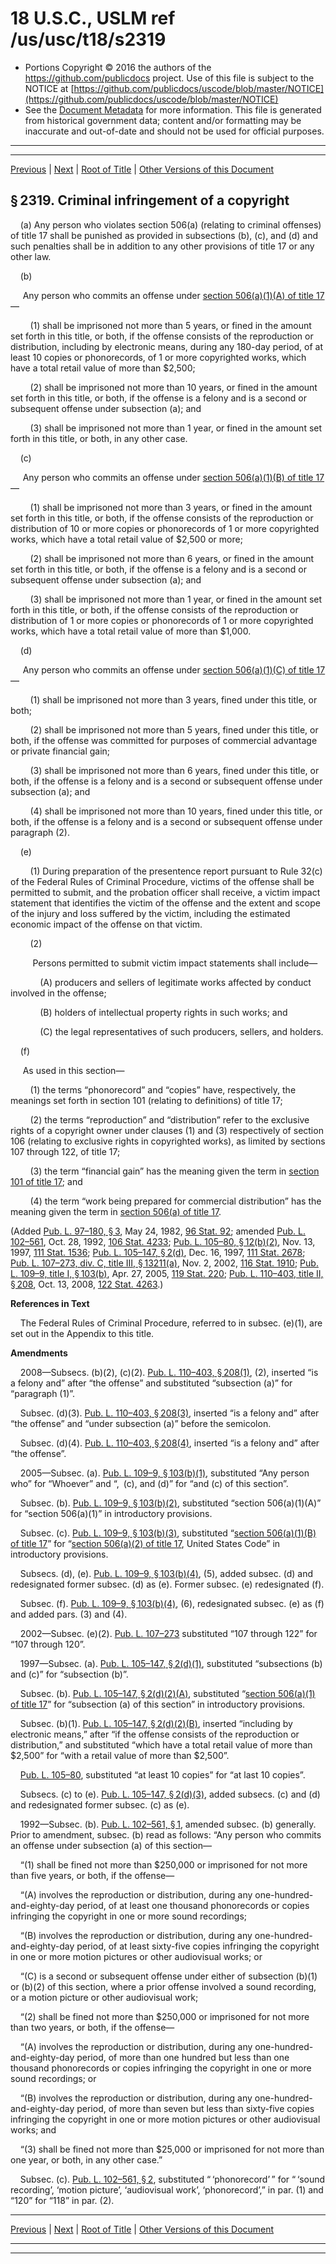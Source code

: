 ---
---

# 18 U.S.C., USLM ref /us/usc/t18/s2319

* Portions Copyright © 2016 the authors of the https://github.com/publicdocs project.
  Use of this file is subject to the NOTICE at [https://github.com/publicdocs/uscode/blob/master/NOTICE](https://github.com/publicdocs/uscode/blob/master/NOTICE)
* See the [Document Metadata](././../../../../..//README.md) for more information.
  This file is generated from historical government data; content and/or formatting may be inaccurate and out-of-date and should not be used for official purposes.

----------
----------

[Previous](./../../../../..//us/usc/t18/ptI/ch113/m__us_usc_t18_s2318.md) | [Next](./../../../../..//us/usc/t18/ptI/ch113/m__us_usc_t18_s2319A.md) | [Root of Title](./../../../../../) | [Other Versions of this Document](https://publicdocs.github.io/go/links?ns=uslm&ref=%2Fus%2Fusc%2Ft18%2Fs2319)

## § 2319. Criminal infringement of a copyright

    (a) Any person who violates section 506(a) (relating to criminal offenses) of title 17 shall be punished as provided in subsections (b), (c), and (d) and such penalties shall be in addition to any other provisions of title 17 or any other law.

    (b)

     Any person who commits an offense under [section 506(a)(1)(A) of title 17][/us/usc/t17/s506/a/1/A]—

        (1) shall be imprisoned not more than 5 years, or fined in the amount set forth in this title, or both, if the offense consists of the reproduction or distribution, including by electronic means, during any 180-day period, of at least 10 copies or phonorecords, of 1 or more copyrighted works, which have a total retail value of more than $2,500;

        (2) shall be imprisoned not more than 10 years, or fined in the amount set forth in this title, or both, if the offense is a felony and is a second or subsequent offense under subsection (a); and

        (3) shall be imprisoned not more than 1 year, or fined in the amount set forth in this title, or both, in any other case.

    (c)

     Any person who commits an offense under [section 506(a)(1)(B) of title 17][/us/usc/t17/s506/a/1/B]—

        (1) shall be imprisoned not more than 3 years, or fined in the amount set forth in this title, or both, if the offense consists of the reproduction or distribution of 10 or more copies or phonorecords of 1 or more copyrighted works, which have a total retail value of $2,500 or more;

        (2) shall be imprisoned not more than 6 years, or fined in the amount set forth in this title, or both, if the offense is a felony and is a second or subsequent offense under subsection (a); and

        (3) shall be imprisoned not more than 1 year, or fined in the amount set forth in this title, or both, if the offense consists of the reproduction or distribution of 1 or more copies or phonorecords of 1 or more copyrighted works, which have a total retail value of more than $1,000.

    (d)

     Any person who commits an offense under [section 506(a)(1)(C) of title 17][/us/usc/t17/s506/a/1/C]—

        (1) shall be imprisoned not more than 3 years, fined under this title, or both;

        (2) shall be imprisoned not more than 5 years, fined under this title, or both, if the offense was committed for purposes of commercial advantage or private financial gain;

        (3) shall be imprisoned not more than 6 years, fined under this title, or both, if the offense is a felony and is a second or subsequent offense under subsection (a); and

        (4) shall be imprisoned not more than 10 years, fined under this title, or both, if the offense is a felony and is a second or subsequent offense under paragraph (2).

    (e)

        (1) During preparation of the presentence report pursuant to Rule 32(c) of the Federal Rules of Criminal Procedure, victims of the offense shall be permitted to submit, and the probation officer shall receive, a victim impact statement that identifies the victim of the offense and the extent and scope of the injury and loss suffered by the victim, including the estimated economic impact of the offense on that victim.

        (2)

         Persons permitted to submit victim impact statements shall include—

            (A) producers and sellers of legitimate works affected by conduct involved in the offense;

            (B) holders of intellectual property rights in such works; and

            (C) the legal representatives of such producers, sellers, and holders.

    (f)

     As used in this section—

        (1) the terms “phonorecord” and “copies” have, respectively, the meanings set forth in section 101 (relating to definitions) of title 17;

        (2) the terms “reproduction” and “distribution” refer to the exclusive rights of a copyright owner under clauses (1) and (3) respectively of section 106 (relating to exclusive rights in copyrighted works), as limited by sections 107 through 122, of title 17;

        (3) the term “financial gain” has the meaning given the term in [section 101 of title 17][/us/usc/t17/s101]; and

        (4) the term “work being prepared for commercial distribution” has the meaning given the term in [section 506(a) of title 17][/us/usc/t17/s506/a].

(Added [Pub. L. 97–180, § 3][/us/pl/97/180/s3], May 24, 1982, [96 Stat. 92][/us/stat/96/92]; amended [Pub. L. 102–561][/us/pl/102/561], Oct. 28, 1992, [106 Stat. 4233][/us/stat/106/4233]; [Pub. L. 105–80, § 12(b)(2)][/us/pl/105/80/s12/b/2], Nov. 13, 1997, [111 Stat. 1536][/us/stat/111/1536]; [Pub. L. 105–147, § 2(d)][/us/pl/105/147/s2/d], Dec. 16, 1997, [111 Stat. 2678][/us/stat/111/2678]; [Pub. L. 107–273, div. C, title III, § 13211(a)][/us/pl/107/273/s13211/a], Nov. 2, 2002, [116 Stat. 1910][/us/stat/116/1910]; [Pub. L. 109–9, title I, § 103(b)][/us/pl/109/9/s103/b], Apr. 27, 2005, [119 Stat. 220][/us/stat/119/220]; [Pub. L. 110–403, title II, § 208][/us/pl/110/403/s208], Oct. 13, 2008, [122 Stat. 4263][/us/stat/122/4263].)

 __References in Text__ 

    The Federal Rules of Criminal Procedure, referred to in subsec. (e)(1), are set out in the Appendix to this title.

 __Amendments__ 

    2008—Subsecs. (b)(2), (c)(2). [Pub. L. 110–403, § 208(1)][/us/pl/110/403/s208/1], (2), inserted “is a felony and” after “the offense” and substituted “subsection (a)” for “paragraph (1)”.

    Subsec. (d)(3). [Pub. L. 110–403, § 208(3)][/us/pl/110/403/s208/3], inserted “is a felony and” after “the offense” and “under subsection (a)” before the semicolon.

    Subsec. (d)(4). [Pub. L. 110–403, § 208(4)][/us/pl/110/403/s208/4], inserted “is a felony and” after “the offense”.

    2005—Subsec. (a). [Pub. L. 109–9, § 103(b)(1)][/us/pl/109/9/s103/b/1], substituted “Any person who” for “Whoever” and “, (c), and (d)” for “and (c) of this section”.

    Subsec. (b). [Pub. L. 109–9, § 103(b)(2)][/us/pl/109/9/s103/b/2], substituted “section 506(a)(1)(A)” for “section 506(a)(1)” in introductory provisions.

    Subsec. (c). [Pub. L. 109–9, § 103(b)(3)][/us/pl/109/9/s103/b/3], substituted “[section 506(a)(1)(B) of title 17][/us/usc/t17/s506/a/1/B]” for “[section 506(a)(2) of title 17][/us/usc/t17/s506/a/2], United States Code” in introductory provisions.

    Subsecs. (d), (e). [Pub. L. 109–9, § 103(b)(4)][/us/pl/109/9/s103/b/4], (5), added subsec. (d) and redesignated former subsec. (d) as (e). Former subsec. (e) redesignated (f).

    Subsec. (f). [Pub. L. 109–9, § 103(b)(4)][/us/pl/109/9/s103/b/4], (6), redesignated subsec. (e) as (f) and added pars. (3) and (4).

    2002—Subsec. (e)(2). [Pub. L. 107–273][/us/pl/107/273] substituted “107 through 122” for “107 through 120”.

    1997—Subsec. (a). [Pub. L. 105–147, § 2(d)(1)][/us/pl/105/147/s2/d/1], substituted “subsections (b) and (c)” for “subsection (b)”.

    Subsec. (b). [Pub. L. 105–147, § 2(d)(2)(A)][/us/pl/105/147/s2/d/2/A], substituted “[section 506(a)(1) of title 17][/us/usc/t17/s506/a/1]” for “subsection (a) of this section” in introductory provisions.

    Subsec. (b)(1). [Pub. L. 105–147, § 2(d)(2)(B)][/us/pl/105/147/s2/d/2/B], inserted “including by electronic means,” after “if the offense consists of the reproduction or distribution,” and substituted “which have a total retail value of more than $2,500” for “with a retail value of more than $2,500”.

    [Pub. L. 105–80][/us/pl/105/80], substituted “at least 10 copies” for “at last 10 copies”.

    Subsecs. (c) to (e). [Pub. L. 105–147, § 2(d)(3)][/us/pl/105/147/s2/d/3], added subsecs. (c) and (d) and redesignated former subsec. (c) as (e).

    1992—Subsec. (b). [Pub. L. 102–561, § 1][/us/pl/102/561/s1], amended subsec. (b) generally. Prior to amendment, subsec. (b) read as follows: “Any person who commits an offense under subsection (a) of this section—

    “(1) shall be fined not more than $250,000 or imprisoned for not more than five years, or both, if the offense—

    “(A) involves the reproduction or distribution, during any one-hundred-and-eighty-day period, of at least one thousand phonorecords or copies infringing the copyright in one or more sound recordings;

    “(B) involves the reproduction or distribution, during any one-hundred-and-eighty-day period, of at least sixty-five copies infringing the copyright in one or more motion pictures or other audiovisual works; or

    “(C) is a second or subsequent offense under either of subsection (b)(1) or (b)(2) of this section, where a prior offense involved a sound recording, or a motion picture or other audiovisual work;

    “(2) shall be fined not more than $250,000 or imprisoned for not more than two years, or both, if the offense—

    “(A) involves the reproduction or distribution, during any one-hundred-and-eighty-day period, of more than one hundred but less than one thousand phonorecords or copies infringing the copyright in one or more sound recordings; or

    “(B) involves the reproduction or distribution, during any one-hundred-and-eighty-day period, of more than seven but less than sixty-five copies infringing the copyright in one or more motion pictures or other audiovisual works; and

    “(3) shall be fined not more than $25,000 or imprisoned for not more than one year, or both, in any other case.”

    Subsec. (c). [Pub. L. 102–561, § 2][/us/pl/102/561/s2], substituted “ ‘phonorecord’ ” for “ ‘sound recording’, ‘motion picture’, ‘audiovisual work’, ‘phonorecord’,” in par. (1) and “120” for “118” in par. (2).

----------

[Previous](./../../../../..//us/usc/t18/ptI/ch113/m__us_usc_t18_s2318.md) | [Next](./../../../../..//us/usc/t18/ptI/ch113/m__us_usc_t18_s2319A.md) | [Root of Title](./../../../../../) | [Other Versions of this Document](https://publicdocs.github.io/go/links?ns=uslm&ref=%2Fus%2Fusc%2Ft18%2Fs2319)

----------
----------

[/us/usc/t17/s506/a/1/A]: https://publicdocs.github.io/go/links?ns=uslm&ref=%2Fus%2Fusc%2Ft17%2Fs506%2Fa%2F1%2FA
[/us/usc/t17/s506/a/1/B]: https://publicdocs.github.io/go/links?ns=uslm&ref=%2Fus%2Fusc%2Ft17%2Fs506%2Fa%2F1%2FB
[/us/usc/t17/s506/a/1/C]: https://publicdocs.github.io/go/links?ns=uslm&ref=%2Fus%2Fusc%2Ft17%2Fs506%2Fa%2F1%2FC
[/us/usc/t17/s101]: https://publicdocs.github.io/go/links?ns=uslm&ref=%2Fus%2Fusc%2Ft17%2Fs101
[/us/usc/t17/s506/a]: https://publicdocs.github.io/go/links?ns=uslm&ref=%2Fus%2Fusc%2Ft17%2Fs506%2Fa
[/us/pl/97/180/s3]: https://publicdocs.github.io/go/links?ns=uslm&ref=%2Fus%2Fpl%2F97%2F180%2Fs3
[/us/stat/96/92]: https://publicdocs.github.io/go/links?ns=uslm&ref=%2Fus%2Fstat%2F96%2F92
[/us/pl/102/561]: https://publicdocs.github.io/go/links?ns=uslm&ref=%2Fus%2Fpl%2F102%2F561
[/us/stat/106/4233]: https://publicdocs.github.io/go/links?ns=uslm&ref=%2Fus%2Fstat%2F106%2F4233
[/us/pl/105/80/s12/b/2]: https://publicdocs.github.io/go/links?ns=uslm&ref=%2Fus%2Fpl%2F105%2F80%2Fs12%2Fb%2F2
[/us/stat/111/1536]: https://publicdocs.github.io/go/links?ns=uslm&ref=%2Fus%2Fstat%2F111%2F1536
[/us/pl/105/147/s2/d]: https://publicdocs.github.io/go/links?ns=uslm&ref=%2Fus%2Fpl%2F105%2F147%2Fs2%2Fd
[/us/stat/111/2678]: https://publicdocs.github.io/go/links?ns=uslm&ref=%2Fus%2Fstat%2F111%2F2678
[/us/pl/107/273/s13211/a]: https://publicdocs.github.io/go/links?ns=uslm&ref=%2Fus%2Fpl%2F107%2F273%2Fs13211%2Fa
[/us/stat/116/1910]: https://publicdocs.github.io/go/links?ns=uslm&ref=%2Fus%2Fstat%2F116%2F1910
[/us/pl/109/9/s103/b]: https://publicdocs.github.io/go/links?ns=uslm&ref=%2Fus%2Fpl%2F109%2F9%2Fs103%2Fb
[/us/stat/119/220]: https://publicdocs.github.io/go/links?ns=uslm&ref=%2Fus%2Fstat%2F119%2F220
[/us/pl/110/403/s208]: https://publicdocs.github.io/go/links?ns=uslm&ref=%2Fus%2Fpl%2F110%2F403%2Fs208
[/us/stat/122/4263]: https://publicdocs.github.io/go/links?ns=uslm&ref=%2Fus%2Fstat%2F122%2F4263
[/us/pl/110/403/s208/1]: https://publicdocs.github.io/go/links?ns=uslm&ref=%2Fus%2Fpl%2F110%2F403%2Fs208%2F1
[/us/pl/110/403/s208/3]: https://publicdocs.github.io/go/links?ns=uslm&ref=%2Fus%2Fpl%2F110%2F403%2Fs208%2F3
[/us/pl/110/403/s208/4]: https://publicdocs.github.io/go/links?ns=uslm&ref=%2Fus%2Fpl%2F110%2F403%2Fs208%2F4
[/us/pl/109/9/s103/b/1]: https://publicdocs.github.io/go/links?ns=uslm&ref=%2Fus%2Fpl%2F109%2F9%2Fs103%2Fb%2F1
[/us/pl/109/9/s103/b/2]: https://publicdocs.github.io/go/links?ns=uslm&ref=%2Fus%2Fpl%2F109%2F9%2Fs103%2Fb%2F2
[/us/pl/109/9/s103/b/3]: https://publicdocs.github.io/go/links?ns=uslm&ref=%2Fus%2Fpl%2F109%2F9%2Fs103%2Fb%2F3
[/us/usc/t17/s506/a/1/B]: https://publicdocs.github.io/go/links?ns=uslm&ref=%2Fus%2Fusc%2Ft17%2Fs506%2Fa%2F1%2FB
[/us/usc/t17/s506/a/2]: https://publicdocs.github.io/go/links?ns=uslm&ref=%2Fus%2Fusc%2Ft17%2Fs506%2Fa%2F2
[/us/pl/109/9/s103/b/4]: https://publicdocs.github.io/go/links?ns=uslm&ref=%2Fus%2Fpl%2F109%2F9%2Fs103%2Fb%2F4
[/us/pl/109/9/s103/b/4]: https://publicdocs.github.io/go/links?ns=uslm&ref=%2Fus%2Fpl%2F109%2F9%2Fs103%2Fb%2F4
[/us/pl/107/273]: https://publicdocs.github.io/go/links?ns=uslm&ref=%2Fus%2Fpl%2F107%2F273
[/us/pl/105/147/s2/d/1]: https://publicdocs.github.io/go/links?ns=uslm&ref=%2Fus%2Fpl%2F105%2F147%2Fs2%2Fd%2F1
[/us/pl/105/147/s2/d/2/A]: https://publicdocs.github.io/go/links?ns=uslm&ref=%2Fus%2Fpl%2F105%2F147%2Fs2%2Fd%2F2%2FA
[/us/usc/t17/s506/a/1]: https://publicdocs.github.io/go/links?ns=uslm&ref=%2Fus%2Fusc%2Ft17%2Fs506%2Fa%2F1
[/us/pl/105/147/s2/d/2/B]: https://publicdocs.github.io/go/links?ns=uslm&ref=%2Fus%2Fpl%2F105%2F147%2Fs2%2Fd%2F2%2FB
[/us/pl/105/80]: https://publicdocs.github.io/go/links?ns=uslm&ref=%2Fus%2Fpl%2F105%2F80
[/us/pl/105/147/s2/d/3]: https://publicdocs.github.io/go/links?ns=uslm&ref=%2Fus%2Fpl%2F105%2F147%2Fs2%2Fd%2F3
[/us/pl/102/561/s1]: https://publicdocs.github.io/go/links?ns=uslm&ref=%2Fus%2Fpl%2F102%2F561%2Fs1
[/us/pl/102/561/s2]: https://publicdocs.github.io/go/links?ns=uslm&ref=%2Fus%2Fpl%2F102%2F561%2Fs2


